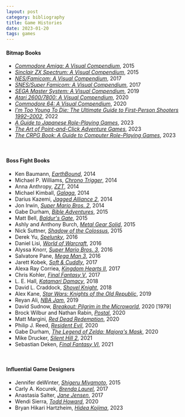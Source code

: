 ```yaml
---
layout: post
category: bibliography
title: Game Histories
date: 2023-01-20
tags: games
---
```


#### Bitmap Books

* [*Commodore Amiga: A Visual Compendium*](https://www.bitmapbooks.com/en-ca/collections/all-books/products/commodore-amiga-a-visual-commpendium), 2015
* [*Sinclair ZX Spectrum: A Visual Compendium*](https://www.bitmapbooks.com/en-ca/collections/all-books/products/sinclair-zx-spectrum-a-visual-compendium), 2015
* [*NES/Famicom: A Visual Compendium*](https://www.bitmapbooks.com/en-ca/collections/all-books/products/nes-famicom-a-visual-compendium), 2017
* [*SNES/Super Famicom: A Visual Compendium*](https://www.bitmapbooks.com/en-ca/collections/all-books/products/snes-superfamicom-a-visual-compendium), 2017
* [*SEGA Master System: A Visual Compendium*](https://www.bitmapbooks.com/en-ca/collections/all-books/products/sega-master-system-a-visual-compendium), 2019
* [*Atari 2600/7800: A Visual Compendium*](https://www.bitmapbooks.com/en-ca/collections/all-books/products/atari-2600-7800-a-visual-compendium), 2020
* [*Commodore 64: A Visual Compendium*](https://www.bitmapbooks.com/en-ca/collections/all-books/products/commodore-64-a-visual-compendium-expanded-edition), 2020
* [*I’m Too Young To Die: The Ultimate Guide to First-Person Shooters 1992–2002*](https://www.bitmapbooks.com/en-ca/collections/all-books/products/i-m-too-young-to-die-the-ultimate-guide-to-first-person-shooters-1992-2002), 2022
* [*A Guide to Japanese Role-Playing Games*](https://www.bitmapbooks.com/en-ca/collections/all-books/products/a-guide-to-japanese-role-playing-games), 2023
* [*The Art of Point-and-Click Adventure Games*](https://www.bitmapbooks.com/en-ca/collections/all-books/products/the-art-of-point-click-adventure-games), 2023
* [*The CRPG Book: A Guide to Computer Role-Playing Games*](https://www.bitmapbooks.com/en-ca/collections/all-books/products/the-crpg-book-a-guide-to-computer-role-playing-games), 2023

<br>


#### Boss Fight Books

* Ken Baumann, [*EarthBound*](https://bossfightbooks.com/products/earthbound-by-ken-baumann), 2014
* Michael P. Williams, [*Chrono Trigger*](https://bossfightbooks.com/products/chrono-trigger-by-michael-p-williams), 2014
* Anna Anthropy, [*ZZT*](https://bossfightbooks.com/products/zzt-by-anna-anthropy), 2014
* Michael Kimball, [*Galaga*](https://bossfightbooks.com/products/galaga-by-michael-kimball), 2014
* Darius Kazemi, [*Jagged Alliance 2*](https://bossfightbooks.com/products/jagged-alliance-2-by-darius-kazemi), 2014
* Jon Irwin, [*Super Mario Bros. 2*](https://bossfightbooks.com/products/super-mario-bros-2-by-jon-irwin), 2014
* Gabe Durham, [*Bible Adventures*](https://bossfightbooks.com/products/bible-adventures-by-gabe-durham), 2015
* Matt Bell, [*Baldur's Gate*](https://bossfightbooks.com/products/baldurs-gate-ii-by-matt-bell), 2015
* Ashly and Anthony Burch, [*Metal Gear Solid*](https://bossfightbooks.com/products/metal-gear-solid-by-ashly-and-anthony-burch), 2015
* Nick Suttner, [*Shadow of the Colossus*](https://bossfightbooks.com/products/shadow-of-the-colossus-by-nick-suttner), 2015
* Derek Yu, [*Spelunky*](https://bossfightbooks.com/products/spelunky-by-derek-yu), 2016
* Daniel Lisi, [*World of Warcraft*](https://bossfightbooks.com/products/world-of-warcraft-by-daniel-lisi), 2016
* Alyssa Knorr, [*Super Mario Bros. 3*](https://bossfightbooks.com/products/super-mario-bros-3-by-alyse-knorr), 2016
* Salvatore Pane, [*Mega Man 3*](https://bossfightbooks.com/products/mega-man-3-by-salvatore-pane), 2016
* Jarett Kobek, [*Soft & Cuddly*](https://bossfightbooks.com/products/soft-and-cuddly-by-jarett-kobek), 2017
* Alexa Ray Corriea, [*Kingdom Hearts II*](https://bossfightbooks.com/products/kingdom-hearts-ii-by-alexa-ray-corriea), 2017
* Chris Kohler, [*Final Fantasy V*](https://bossfightbooks.com/products/final-fantasy-v-by-chris-kohler), 2017
* L. E. Hall, [*Katamari Damacy*](https://bossfightbooks.com/products/katamari-damacy-by-l-e-hall), 2018
* David L. Craddock, [*Shovel Knight*](https://bossfightbooks.com/products/shovel-knight-by-david-l-craddock), 2018
* Alex Kane, [*Star Wars: Knights of the Old Republic*](https://bossfightbooks.com/products/star-wars-knights-of-the-old-republic-by-alex-kane), 2019
* Reyan Ali, [*NBA Jam*](https://bossfightbooks.com/products/nba-jam-by-reyan-ali), 2019
* David Sudnow, [*Breakout: Pilgrim in the Microworld*](https://bossfightbooks.com/products/breakout), 2020 [1979]
* Brock Wilbur and Nathan Rabin, [*Postal*](https://bossfightbooks.com/products/postal-by-brock-wilbur-nathan-rabin), 2020
* Matt Margini, [*Red Dead Redemption*](https://bossfightbooks.com/products/red-dead-redemption-by-matt-margini), 2020
* Philip J. Reed, [*Resident Evil*](https://bossfightbooks.com/products/resident-evil-by-philip-j-reed), 2020
* Gabe Durham, [*The Legend of Zelda: Majora's Mask*](https://bossfightbooks.com/products/the-legend-of-zelda-majoras-mask-by-gabe-durham), 2020
* Mike Drucker, [*Silent Hill 2*](https://bossfightbooks.com/products/silent-hill-2-by-mike-drucker), 2021
* Sebastian Deken, [*Final Fantasy VI*](https://bossfightbooks.com/products/final-fantasy-vi-by-sebastian-deken), 2021

<br>


#### Influential Game Designers

* Jennifer deWinter, [*Shigeru Miyamoto*](https://www.bloomsbury.com/ca/shigeru-miyamoto-9781628923889/), 2015
* Carly A. Kocurek, [*Brenda Laurel*](https://www.bloomsbury.com/ca/brenda-laurel-9781501319778/), 2017
* Anastasia Salter, [*Jane Jensen*](https://www.bloomsbury.com/ca/jane-jensen-9781501327469/), 2017
* Wendi Sierra, [*Todd Howard*](https://www.bloomsbury.com/ca/todd-howard-9781501350962/), 2020
* Bryan Hikari Hartzheim, [*Hidea Kojima*](https://www.bloomsbury.com/ca/hideo-kojima-9798765101698/), 2023

<br>

